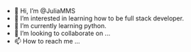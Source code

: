 - 👋 Hi, I’m @JuliaMMS
- 👀 I’m interested in learning how to be full stack developer.
- 🌱 I’m currently learning python.
- 💞️ I’m looking to collaborate on ...
- 📫 How to reach me ...

<!---
JuliaMMS/JuliaMMS is a ✨ special ✨ repository because its `README.md` (this file) appears on your GitHub profile.
You can click the Preview link to take a look at your changes.
--->
